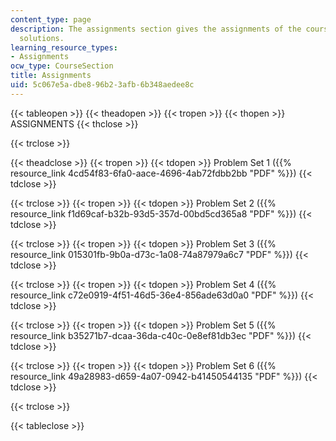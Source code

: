 ```yaml
---
content_type: page
description: The assignments section gives the assignments of the course and their
  solutions.
learning_resource_types:
- Assignments
ocw_type: CourseSection
title: Assignments
uid: 5c067e5a-dbe8-96b2-3afb-6b348aedee8c
---
```


{{< tableopen >}}
{{< theadopen >}}
{{< tropen >}}
{{< thopen >}}
ASSIGNMENTS
{{< thclose >}}

{{< trclose >}}

{{< theadclose >}}
{{< tropen >}}
{{< tdopen >}}
Problem Set 1 ({{% resource_link 4cd54f83-6fa0-aace-4696-4ab72fdbb2bb "PDF" %}})
{{< tdclose >}}

{{< trclose >}}
{{< tropen >}}
{{< tdopen >}}
Problem Set 2 ({{% resource_link f1d69caf-b32b-93d5-357d-00bd5cd365a8 "PDF" %}})
{{< tdclose >}}

{{< trclose >}}
{{< tropen >}}
{{< tdopen >}}
Problem Set 3 ({{% resource_link 015301fb-9b0a-d73c-1a08-74a87979a6c7 "PDF" %}})
{{< tdclose >}}

{{< trclose >}}
{{< tropen >}}
{{< tdopen >}}
Problem Set 4 ({{% resource_link c72e0919-4f51-46d5-36e4-856ade63d0a0 "PDF" %}})
{{< tdclose >}}

{{< trclose >}}
{{< tropen >}}
{{< tdopen >}}
Problem Set 5 ({{% resource_link b35271b7-dcaa-36da-c40c-0e8ef81db3ec "PDF" %}})
{{< tdclose >}}

{{< trclose >}}
{{< tropen >}}
{{< tdopen >}}
Problem Set 6 ({{% resource_link 49a28983-d659-4a07-0942-b41450544135 "PDF" %}})
{{< tdclose >}}

{{< trclose >}}

{{< tableclose >}}